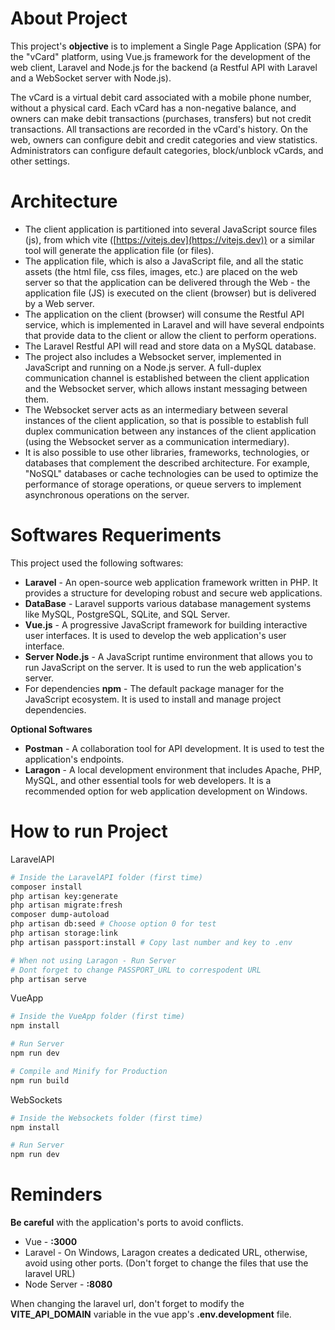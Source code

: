 # About Project

This project's **objective** is to implement a Single Page Application (SPA) for the "vCard" platform, using Vue.js framework for the development of the web client, Laravel and Node.js for the backend (a Restful API with Laravel and a WebSocket server with Node.js).

The vCard is a virtual debit card associated with a mobile phone number, without a physical card. Each vCard has a non-negative balance, and owners can make debit transactions (purchases, transfers) but not credit transactions. All transactions are recorded in the vCard's history. On the web, owners can configure debit and credit categories and view statistics. Administrators can configure default categories, block/unblock vCards, and other settings.

# Architecture

- The client application is partitioned into several JavaScript source files (js), from which vite ([https://vitejs.dev](https://vitejs.dev)) or a similar tool will generate the application file (or files).
- The application file, which is also a JavaScript file, and all the static assets (the html file, css files, images, etc.) are placed on the web server so that the application can be delivered through the Web - the application file (JS) is executed on the client (browser) but is delivered by a Web server.
- The application on the client (browser) will consume the Restful API service, which is implemented in Laravel and will have several endpoints that provide data to the client or allow the client to perform operations.
- The Laravel Restful API will read and store data on a MySQL database.
- The project also includes a Websocket server, implemented in JavaScript and running on a Node.js server. A full-duplex communication channel is established between the client application and the Websocket server, which allows instant messaging between them.
- The Websocket server acts as an intermediary between several instances of the client application, so that is possible to establish full duplex communication between any instances of the client application (using the Websocket server as a communication intermediary).
- It is also possible to use other libraries, frameworks, technologies, or databases that complement the described architecture. For example, "NoSQL" databases or cache technologies can be used to optimize the performance of storage operations, or queue servers to implement asynchronous operations on the server.

# Softwares Requeriments

This project used the following softwares:

- **Laravel** - An open-source web application framework written in PHP. It provides a structure for developing robust and secure web applications.
- **DataBase** - Laravel supports various database management systems like MySQL, PostgreSQL, SQLite, and SQL Server.
- **Vue.js** - A progressive JavaScript framework for building interactive user interfaces. It is used to develop the web application's user interface.
- **Server Node.js** - A JavaScript runtime environment that allows you to run JavaScript on the server. It is used to run the web application's server.
- For dependencies **npm** - The default package manager for the JavaScript ecosystem. It is used to install and manage project dependencies.

**Optional Softwares**

- **Postman** - A collaboration tool for API development. It is used to test the application's endpoints.
- **Laragon** - A local development environment that includes Apache, PHP, MySQL, and other essential tools for web developers. It is a recommended option for web application development on Windows.

# How to run Project

LaravelAPI

```bash
# Inside the LaravelAPI folder (first time)
composer install
php artisan key:generate
php artisan migrate:fresh
composer dump-autoload
php artisan db:seed # Choose option 0 for test
php artisan storage:link
php artisan passport:install # Copy last number and key to .env

# When not using Laragon - Run Server
# Dont forget to change PASSPORT_URL to correspodent URL
php artisan serve
```

VueApp

```bash
# Inside the VueApp folder (first time)
npm install

# Run Server
npm run dev

# Compile and Minify for Production
npm run build
```

WebSockets

```bash
# Inside the Websockets folder (first time)
npm install

# Run Server
npm run dev
```

# Reminders

**Be careful** with the application's ports to avoid conflicts.

- Vue - **:3000**
- Laravel - On Windows, Laragon creates a dedicated URL, otherwise, avoid using other ports. (Don't forget to change the files that use the laravel URL)
- Node Server - **:8080**

When changing the laravel url, don't forget to modify the **VITE_API_DOMAIN** variable in the vue app's **.env.development** file.